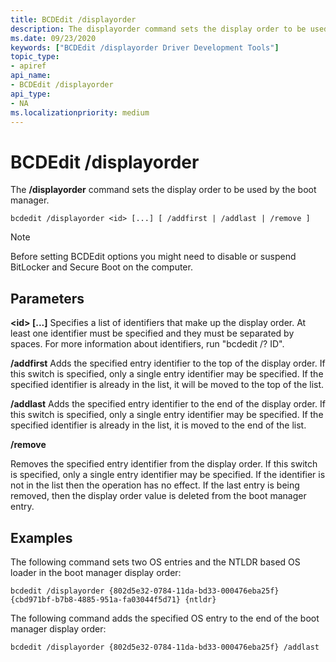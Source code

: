 ```yaml
---
title: BCDEdit /displayorder
description: The displayorder command sets the display order to be used by the boot manager.
ms.date: 09/23/2020
keywords: ["BCDEdit /displayorder Driver Development Tools"]
topic_type:
- apiref
api_name:
- BCDEdit /displayorder
api_type:
- NA
ms.localizationpriority: medium
---
```


# BCDEdit /displayorder


The **/displayorder** command sets the display order to be used by the boot manager.

``` syntax
bcdedit /displayorder <id> [...] [ /addfirst | /addlast | /remove ]
```

> [!NOTE]
> Before setting BCDEdit options you might need to disable or suspend BitLocker and Secure Boot on the computer.

## Parameters

**\<id\> [...]**  Specifies a list of identifiers that make up the display order.  At least one identifier must be specified
and they must be separated by spaces.  For more information about identifiers, run "bcdedit /? ID".

**/addfirst**   Adds the specified entry identifier to the top of the display order.  If this switch is specified, only a
single entry identifier may be specified.  If the specified identifier is already in the list, it will be moved to the
top of the list.

**/addlast**  Adds the specified entry identifier to the end of the display order.  If this switch is specified, only a
single entry identifier may be specified.  If the specified identifier is already in the list, it is moved to the
end of the list.

**/remove**

Removes the specified entry identifier from the display order.  If this switch is specified, only a single
entry identifier may be specified.  If the identifier is not in the list then the operation has no effect. If
the last entry is being removed, then the display order value is deleted from the boot manager entry.

## Examples

The following command sets two OS entries and the NTLDR based OS loader in the boot manager display order:

`bcdedit /displayorder {802d5e32-0784-11da-bd33-000476eba25f} {cbd971bf-b7b8-4885-951a-fa03044f5d71} {ntldr}`

The following command adds the specified OS entry to the end of the boot manager display order:

`bcdedit /displayorder {802d5e32-0784-11da-bd33-000476eba25f} /addlast`
